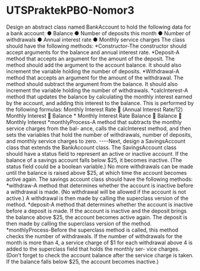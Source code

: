 # UTSPraktekPBO-Nomor3

Design an abstract class named BankAccount to hold the following data for a bank account:
● Balance
● Number of deposits this month
● Number of withdrawals
● Annual interest rate
● Monthly service charges
The class should have the following methods:
*Constructor-The constructor should accept arguments for the balance and annual interest rate.
*Deposit-A method that accepts an argument for the amount of the deposit. The method should add the argument to the account balance. It should also increment the variable holding the number of deposits.
*Withdrawal-A method that accepts an argument for the amount of the withdrawal. The method should subtract the argument from the balance. It should also increment the variable holding the number of withdrawals.
*calcInterest-A method that updates the balance by calculating the monthly interest earned by the account, and adding this interest to the balance. This is performed by the following formulas:
Monthly Interest Rate 􏰀 (Annual Interest Rate/12) Monthly Interest 􏰀 Balance * Monthly Interest Rate Balance 􏰀 Balance 􏰁 Monthly Interest
*monthlyProcess-A method that subtracts the monthly service charges from the bal- ance, calls the calcInterest method, and then sets the variables that hold the number of withdrawals, number of deposits, and monthly service charges to zero.
----Next, design a SavingsAccount class that extends the BankAccount class. The SavingsAccount class should have a status field to represent an active or inactive account. If the balance of a savings account falls below $25, it becomes inactive. (The status field could be a boolean variable.) No more withdrawals can be made until the balance is raised above $25, at which time the account becomes active again. The savings account class should have the following methods:
*withdraw-A method that determines whether the account is inactive before a withdrawal is made. (No withdrawal will be allowed if the account is not active.) A withdrawal is then made by calling the superclass version of the method.
*deposit-A method that determines whether the account is inactive before a deposit is made. If the account is inactive and the deposit brings the balance above $25, the account becomes active again. The deposit is then made by calling the superclass version of the method.
*monthlyProcess-Before the superclass method is called, this method checks the number of withdrawals. If the number of withdrawals for the month is more than 4, a service charge of $1 for each withdrawal above 4 is added to the superclass field that holds the monthly ser- vice charges. (Don’t forget to check the account balance after the service charge is taken. If the balance falls below $25, the account becomes inactive.)
